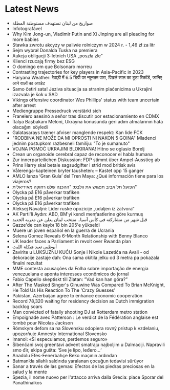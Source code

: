 # Latest News
-  صواريخ من لبنان تستهدف مستوطنة المطلة
-  Infotografável
-  Why Kim Jong-un, Vladimir Putin and Xi Jinping are all pleading for more babies
-  Stawka zwrotu akcyzy w paliwie rolniczym w 2024 r. - 1,46 zł za litr
-  Sejm wybrał Donalda Tuska na premiera
-  Aukcja obligacji 3-letnich USA „poszła źle”
-  Klienci rzucają firmy bez ESG
-  O domingo em que Bolsonaro morreu
-  Contrasting trajectories for key players in Asia-Pacific in 2023
-  Haryana Weather: रेवाड़ी में 6.5 डिग्री पर न्यूनतम पारा, पिछले साल का टूटा रिकॉर्ड, जानिए आने वालों का अपडेट
-  Samo četiri sata! Jeziva situacija sa stranim plaćenicima u Ukrajini izazvala je šok u SAD
-  Vikings offensive coordinator Wes Phillips' status with team uncertain after arrest
-  Mediengruppe Pressedruck verstärkt sich
-  Franelero asesinó a señor tras discutir por estacionamiento en CDMX
-  İtalya Başbakanı Meloni, Ukrayna konusunda geri adım atmalarının hata olacağını söyledi
-  Galatasarays træner afviser manglende respekt: Kan lide FCK
-  &quot;RODBINA NE MOŽE DA MI OPROSTI NI NAKON 5 GOINA&quot; Mladenci jednim postupkom razbesneli familiju: &quot;To je sumanuto&quot;
-  VOJNA POMOĆ UKRAJINI BLOKIRANA! Hitno se oglasio Borelj
-  Crean un organoide cerebral capaz de reconocer el habla humana
-  Zur innerparteilichen Diskussion: FDP stimmt über Ampel-Ausstieg ab
-  Prins Harry skal betale sagsudgifter i strid mod britisk avis
-  Vålerenga-kapteinen bryter tausheten: – Kastet opp 15 ganger
-  AMLO lanza ‘Gran Guía’ del Tren Maya: ¿Qué información tiene para los viajeros?
-  הפועל תל אביב תפגוש את וולבס: "ההכנה שלנו רחוקה מאידיאלית"
-  Olycka på E16 påverkar trafiken
-  Olycka på E16 påverkar trafiken
-  Olycka på E16 påverkar trafiken
-  Aleksej Navaljni: Lider ruske opozicije „udaljen iz zatvora“
-  AK Parti'li Aydın: ABD, BM'yi kendi menfaatlerine göre kurmuş
-  قبل شهر من مشاركته في كأس آسيا.. منتخب لبنان يعلن عن مدربه الجديد
-  Gazze'de can kaybı 18 bin 205'e yükseldi
-  Muere un joven español en la guerra de Ucrania
-  Selena Gomez Reveals 6-Month Relationship with Benny Blanco
-  UK leader faces a Parliament in revolt over Rwanda plan
-  أبوظبي تعيد هيكلة الليث
-  Zavirite u LUKSUZNU KUĆU Sonje i Nikole Lazetića na Avali - od dekoracije zastaje dah: Ona sama okitila jelku od 3 metra pa pokazala finalni rezultat
-  MME contesta acusações da Folha sobre importação de energia venezuelana e aponta interesses econômicos do jornal
-  Fabio Capello skeptiskt till Zlatan: ”Vad kan han göra?”
-  After The Masked Singer's Ginuwine Was Compared To Brian McKnight, He Told Us His Reaction To The 'Crazy Guesses'
-  Pakistan, Azerbaijan agree to enhance economic cooperation
-  Record 78,320 waiting for residency decision as Dutch immigration backlog soars
-  Man convicted of fatally shooting DJ at Rotterdam metro station
-  Empoignade avec Patterson : Le verdict de la Fédération anglaise est tombé pour Nicolas Jackson
-  Rómskym deťom sa na Slovensku odopiera rovný prístup k vzdelaniu, upozorňuje Amnesty International Slovensko
-  Imanol: «Si especulamos, perdemos seguro»
-  Šibenčani svoj greentavi advent smatraju najboljim u Dalmaciji. Napravili smo đir, ekipa gušta: ‘Sve je lipo, leđero...‘
-  Anadolu Efes-Fenerbahçe Beko maçının ardından
-  Batman’da silahlı saldırıda yaralanan çocuğun tedavisi sürüyor
-  Sanar a través de las gemas: Efectos de las piedras preciosas en la salud y la mente
-  Spezia, il nome nuovo per l'attacco arriva dalla Grecia: piace Sporar del Panathinaikos
